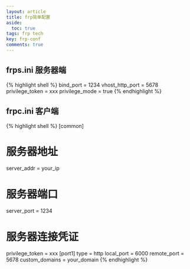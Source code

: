 ```yaml
---
layout: article
title: frp简单配置
aside:
  toc: true
tags: frp tech
key: frp-conf
comments: true
---
```


## frps.ini 服务器端

{% highlight shell %}
bind_port = 1234
vhost_http_port = 5678
privilege_token = xxx
privilege_mode = true
{% endhighlight %}

## frpc.ini 客户端

{% highlight shell %}
[common]
# 服务器地址
server_addr = your_ip
# 服务器端口
server_port = 1234
# 服务器连接凭证
privilege_token = xxx
[port1]
type = http
local_port = 6000
remote_port = 5678
custom_domains = your_domain
{% endhighlight %}

